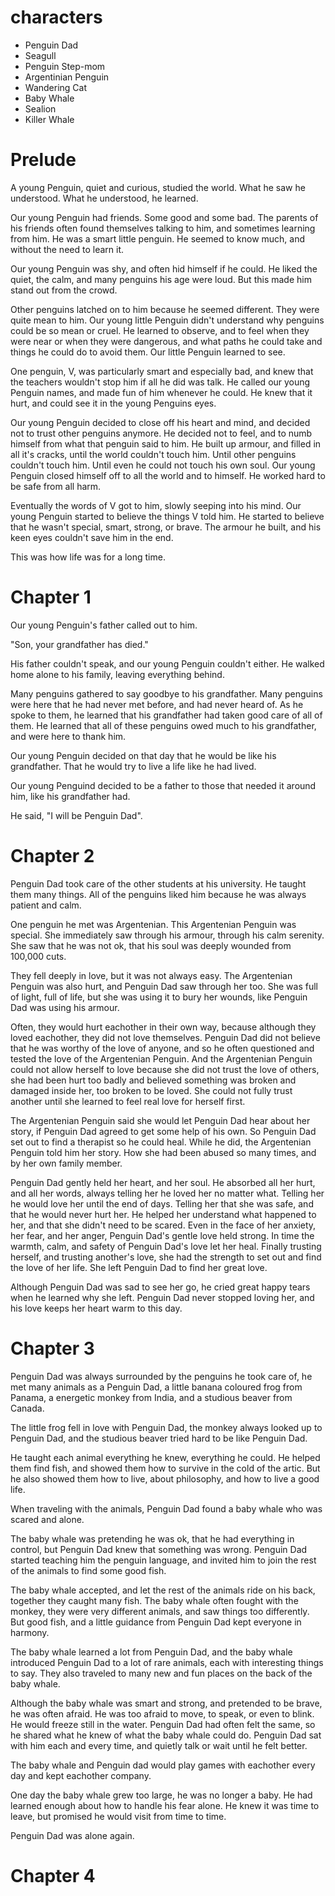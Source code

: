 # characters
* Penguin Dad
* Seagull
* Penguin Step-mom
* Argentinian Penguin
* Wandering Cat
* Baby Whale
* Sealion
* Killer Whale


# Prelude

A young Penguin, quiet and curious, studied the world. What he saw he understood. What he understood, he learned.

Our young Penguin had friends. Some good and some bad. The parents of his friends often found themselves talking to him, and sometimes learning from him. He was a smart little penguin. He seemed to know much, and without the need to learn it.

Our young Penguin was shy, and often hid himself if he could. He liked the quiet, the calm, and many penguins his age were loud. But this made him stand out from the crowd.

Other penguins latched on to him because he seemed different. They were quite mean to him. Our young little Penguin didn't understand why penguins could be so mean or cruel. He learned to observe, and to feel when they were near or when they were dangerous, and what paths he could take and things he could do to avoid them. Our little Penguin learned to see. 

One penguin, V, was particularly smart and especially bad, and knew that the teachers wouldn't stop him if all he did was talk. He called our young Penguin names, and made fun of him whenever he could. He knew that it hurt, and could see it in the young Penguins eyes.

Our young Penguin decided to close off his heart and mind, and decided not to trust other penguins anymore. He decided not to feel, and to numb himself from what that penguin said to him. He built up armour, and filled in all it's cracks, until the world couldn't touch him. Until other penguins couldn't touch him. Until even he could not touch his own soul. Our young Penguin closed himself off to all the world and to himself. He worked hard to be safe from all harm.

Eventually the words of V got to him, slowly seeping into his mind. Our young Penguin started to believe the things V told him. He started to believe that he wasn't special, smart, strong, or brave. The armour he built, and his keen eyes couldn't save him in the end.

This was how life was for a long time.

# Chapter 1

Our young Penguin's father called out to him.

"Son, your grandfather has died."

His father couldn't speak, and our young Penguin couldn't either. He walked home alone to his family, leaving everything behind.

Many penguins gathered to say goodbye to his grandfather. Many penguins were here that he had never met before, and had never heard of. As he spoke to them, he learned that his grandfather had taken good care of all of them. He learned that all of these penguins owed much to his grandfather, and were here to thank him.

Our young Penguin decided on that day that he would be like his grandfather. That he would try to live a life like he had lived.

Our young Penguind decided to be a father to those that needed it around him, like his grandfather had.

He said, "I will be Penguin Dad".

# Chapter 2

Penguin Dad took care of the other students at his university. He taught them many things. All of the penguins liked him because he was always patient and calm.

One penguin he met was Argentenian. This Argentenian Penguin was special. She immediately saw through his armour, through his calm serenity. She saw that he was not ok, that his soul was deeply wounded from 100,000 cuts.

They fell deeply in love, but it was not always easy. The Argentenian Penguin was also hurt, and Penguin Dad saw through her too. She was full of light, full of life, but she was using it to bury her wounds, like Penguin Dad was using his armour. 

Often, they would hurt eachother in their own way, because although they loved eachother, they did not love themselves. Penguin Dad did not believe that he was worthy of the love of anyone, and so he often questioned and tested the love of the Argentenian Penguin. And the Argentenian Penguin could not allow herself to love because she did not trust the love of others, she had been hurt too badly and believed something was broken and damaged inside her, too broken to be loved. She could not fully trust another until she learned to feel real love for herself first.

The Argentenian Penguin said she would let Penguin Dad hear about her story, if Penguin Dad agreed to get some help of his own. So Penguin Dad set out to find a therapist so he could heal. While he did, the Argentenian Penguin told him her story. How she had been abused so many times, and by her own family member.

Penguin Dad gently held her heart, and her soul. He absorbed all her hurt, and all her words, always telling her he loved her no matter what. Telling her he would love her until the end of days. Telling her that she was safe, and that he would never hurt her. He helped her understand what happened to her, and that she didn't need to be scared. Even in the face of her anxiety, her fear, and her anger, Penguin Dad's gentle love held strong. In time the warmth, calm, and safety of Penguin Dad's love let her heal. Finally trusting herself, and trusting another's love, she had the strength to set out and find the love of her life. She left Penguin Dad to find her great love.

Although Penguin Dad was sad to see her go, he cried great happy tears when he learned why she left. Penguin Dad never stopped loving her, and his love keeps her heart warm to this day.

# Chapter 3

Penguin Dad was always surrounded by the penguins he took care of, he met many animals as a Penguin Dad, a little banana coloured frog from Panama, a energetic monkey from India, and a studious beaver from Canada.

The little frog fell in love with Penguin Dad, the monkey always looked up to Penguin Dad, and the studious beaver tried hard to be like Penguin Dad.

He taught each animal everything he knew, everything he could. He helped them find fish, and showed them how to survive in the cold of the artic. But he also showed them how to live, about philosophy, and how to live a good life.

When traveling with the animals, Penguin Dad found a baby whale who was scared and alone.

The baby whale was pretending he was ok, that he had everything in control, but Penguin Dad knew that something was wrong. Penguin Dad started teaching him the penguin language, and invited him to join the rest of the animals to find some good fish.

The baby whale accepted, and let the rest of the animals ride on his back, together they caught many fish. The baby whale often fought with the monkey, they were very different animals, and saw things too differently. But good fish, and a little guidance from Penguin Dad kept everyone in harmony.

The baby whale learned a lot from Penguin Dad, and the baby whale introduced Penguin Dad to a lot of rare animals, each with interesting things to say. They also traveled to many new and fun places on the back of the baby whale.

Although the baby whale was smart and strong, and pretended to be brave, he was often afraid. He was too afraid to move, to speak, or even to blink. He would freeze still in the water. Penguin Dad had often felt the same, so he shared what he knew of what the baby whale could do. Penguin Dad sat with him each and every time, and quietly talk or wait until he felt better.

The baby whale and Penguin dad would play games with eachother every day and kept eachother company.

One day the baby whale grew too large, he was no longer a baby. He had learned enough about how to handle his fear alone. He knew it was time to leave, but promised he would visit from time to time.

Penguin Dad was alone again.

# Chapter 4
